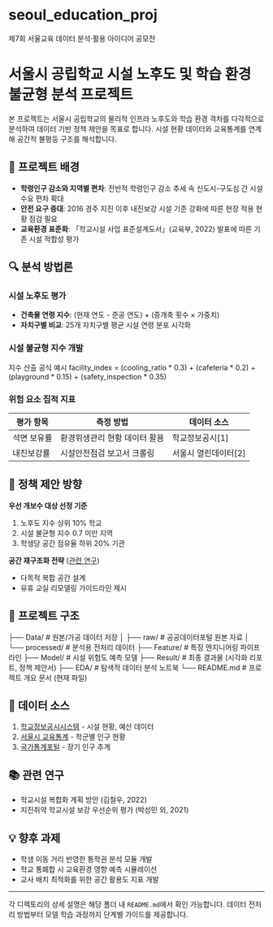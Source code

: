 # seoul_education_proj
제7회 서울교육 데이터 분석·활용 아이디어 공모전

# 서울시 공립학교 시설 노후도 및 학습 환경 불균형 분석 프로젝트

본 프로젝트는 서울시 공립학교의 물리적 인프라 노후도와 학습 환경 격차를 다각적으로 분석하여 데이터 기반 정책 제안을 목표로 합니다. 시설 현황 데이터와 교육통계를 연계해 공간적 불평등 구조를 해석합니다.

## 📌 프로젝트 배경
- **학령인구 감소와 지역별 편차**: 전반적 학령인구 감소 추세 속 신도시-구도심 간 시설 수요 편차 확대
- **안전 요구 증대**: 2016 경주 지진 이후 내진보강 시설 기준 강화에 따른 현장 적용 현황 점검 필요
- **교육환경 표준화**: 「학교시설 사업 표준설계도서」(교육부, 2022) 발표에 따른 기존 시설 적합성 평가

## 🔍 분석 방법론
### 시설 노후도 평가
- **건축물 연령 지수**: (현재 연도 - 준공 연도) + (증개축 횟수 × 가중치)
- **자치구별 비교**: 25개 자치구별 평균 시설 연령 분포 시각화

### 시설 불균형 지수 개발

지수 산출 공식 예시
facility_index = (cooling_ratio * 0.3) + (cafeteria * 0.2) + (playground * 0.15) + (safety_inspection * 0.35)


### 위험 요소 집적 지표
| 평가 항목 | 측정 방법 | 데이터 소스 |
|-----------|-----------|-------------|
| 석면 보유률 | 환경위생관리 현황 데이터 활용 | 학교정보공시[1] |
| 내진보강률 | 시설안전점검 보고서 크롤링 | 서울시 열린데이터[2] |

## 🚀 정책 제안 방향
**우선 개보수 대상 선정 기준**
1. 노후도 지수 상위 10% 학교
2. 시설 불균형 지수 0.7 미만 지역
3. 학생당 공간 점유율 하위 20% 기관

**공간 재구조화 전략** ([관련 연구](https://scienceon.kisti.re.kr/srch/selectPORSrchArticle.do?cn=DIKO0015098675#))
- 다목적 복합 공간 설계
- 유휴 교실 리모델링 가이드라인 제시

## 📂 프로젝트 구조
├── Data/ # 원본/가공 데이터 저장
│ ├── raw/ # 공공데이터포털 원본 자료
│ └── processed/ # 분석용 전처리 데이터
├── Feature/ # 특징 엔지니어링 파이프라인
├── Model/ # 시설 위험도 예측 모델
├── Result/ # 최종 결과물 (시각화 리포트, 정책 제안서)
├── EDA/ # 탐색적 데이터 분석 노트북
└── README.md # 프로젝트 개요 문서 (현재 파일)


## 🔗 데이터 소스
1. [학교정보공시시스템](https://www.schoolinfo.go.kr) - 시설 현황, 예산 데이터
2. [서울시 교육통계](https://data.seoul.go.kr) - 학군별 인구 현황
3. [국가통계포털](https://kosis.kr) - 장기 인구 추계

## 📚 관련 연구
- 학교시설 복합화 계획 방안 (김철우, 2022)
- 지진취약 학교시설 보강 우선순위 평가 (박성민 외, 2021)

## 💡 향후 과제
- 학생 이동 거리 반영한 통학권 분석 모듈 개발
- 학교 통폐합 시 교육환경 영향 예측 시뮬레이션
- 교사 배치 최적화를 위한 공간 활용도 지표 개발

---

각 디렉토리의 상세 설명은 해당 폴더 내 `README.md`에서 확인 가능합니다. 데이터 전처리 방법부터 모델 학습 과정까지 단계별 가이드를 제공합니다.
